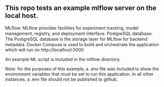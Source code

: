 ## This repo tests an example mlflow server on the local host. 

MLﬂow: MLﬂow provides facilities for experiment tracking, model management, registry, and deployment interface.
PostgreSQL database: The PostgreSQL database is the storage layer for MLﬂow for backend metadata.
Docker Compose is used to build and orchestrate the application which will run on http://localhost:5000

An example ML script is included in the mlflow directory. 

Note: for the purposes of this example, a .env file was included to show the environment variables that must be set to run this application. In all other instances, a .env file should not be published to github. 